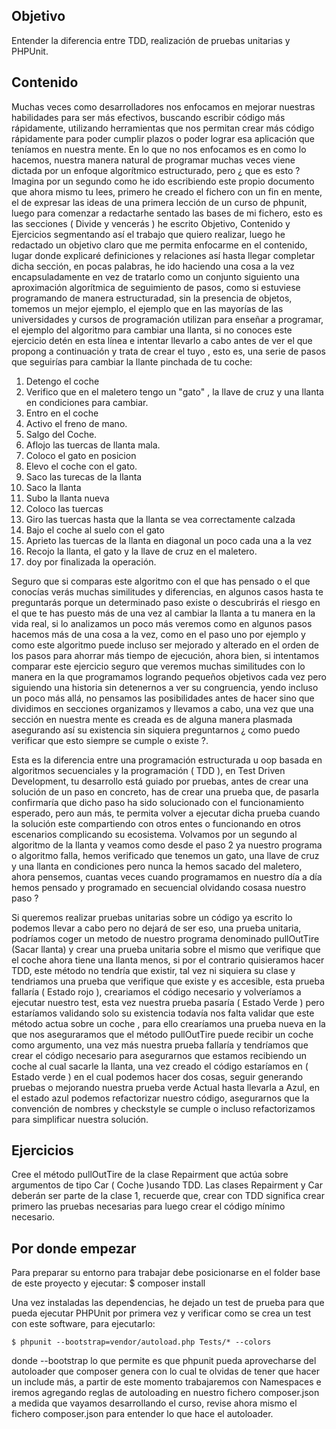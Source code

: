 ## Objetivo

Entender la diferencia entre TDD, realización de pruebas unitarias y PHPUnit.

## Contenido 
 

Muchas veces como desarrolladores nos enfocamos en mejorar nuestras habilidades para ser más efectivos, buscando escribir código más rápidamente, utilizando herramientas que nos permitan crear más código rápidamente para poder cumplir plazos o poder lograr esa aplicación que teníamos en nuestra mente. En lo que no nos enfocamos es en como lo hacemos, nuestra manera natural de programar muchas veces viene dictada por un enfoque algorítmico estructurado, pero ¿ que es esto ? Imagina por un segundo como he ido escribiendo este propio documento que ahora mismo tu lees, primero he creado el fichero con un fin en mente, el de expresar las ideas de una primera lección de un curso de phpunit, luego para comenzar a redactarhe sentado las bases de mi fichero, esto es las secciones ( Divide y vencerás ) he escrito Objetivo, Contenido y Ejercicios segmentando así el trabajo que quiero realizar, luego he redactado un objetivo claro que me permita enfocarme en el contenido, lugar donde explicaré definiciones y relaciones así hasta llegar completar dicha sección, en pocas palabras, he ido haciendo una cosa a la vez encapsuladamente en vez de tratarlo como un conjunto siguiento una aproximación algorítmica de seguimiento de pasos, como si estuviese programando de manera estructuradad, sin la presencia de objetos, tomemos un mejor ejemplo, el ejemplo que en las mayorías de las universidades y cursos de programación utilizan para enseñar a programar, el ejemplo del algoritmo para cambiar una llanta, si no conoces este ejercicio detén en esta línea e intentar llevarlo a cabo antes de ver el que propong a continuación y trata de crear el tuyo , esto es, una serie de pasos que seguirías para cambiar la llante pinchada de tu coche: 

1. Detengo el coche 
2. Verifico que en el maletero tengo un "gato" , la llave de cruz y una llanta en condiciones para cambiar. 
3. Entro en el coche
4. Activo el freno de mano.
5. Salgo del Coche.
6. Aflojo las tuercas de llanta mala.
7. Coloco el gato en posicion
8. Elevo el coche con el gato.
9. Saco las turecas de la llanta
10. Saco la llanta 
11. Subo la llanta nueva 
12. Coloco las tuercas
13. Giro las tuercas hasta que la llanta se vea correctamente calzada
14. Bajo el coche al suelo con el gato
15. Aprieto las tuercas de la llanta en diagonal un poco cada una a la vez 
16. Recojo la llanta, el gato y la llave de cruz en el maletero. 
17. doy por finalizada la operación. 

Seguro que si comparas este algoritmo con el que has pensado o el que conocías verás muchas similitudes y diferencias, en algunos casos hasta te preguntarás porque un determinado paso existe o descubrirás el riesgo en el que te has puesto más de una vez al cambiar la llanta a tu manera en la vida real, si lo analizamos un poco más veremos como en algunos pasos
hacemos más de una cosa a la vez, como en el paso uno por ejemplo y como este algoritmo puede incluso ser mejorado y alterado en el orden de los pasos para ahorrar más tiempo de 
ejecución, ahora bien, si intentamos comparar este ejercicio seguro que veremos muchas similitudes con lo manera en la que programamos logrando pequeños objetivos cada vez pero siguiendo una historia sin detenernos a ver su congruencia, yendo incluso un poco más allá, no pensamos las posibilidades antes de hacer sino que dividimos en secciones organizamos y llevamos a cabo, una vez que una sección en nuestra mente es creada es de alguna manera plasmada asegurando así su existencia sin siquiera preguntarnos ¿ como puedo verificar que esto siempre se cumple o existe ?.
 
Esta es la diferencia entre una programación estructurada u oop basada en algoritmos secuenciales y la programación ( TDD ), en Test Driven Development, tu desarrollo está guiado
por pruebas, antes de crear una solución de un paso en concreto, has de crear una prueba que, de pasarla confirmaría que dicho paso ha sido solucionado con el funcionamiento esperado, pero aun más, te permita volver a ejecutar dicha prueba cuando la solución este compartiendo con otros entes o funcionando en otros escenarios complicando su ecosistema. Volvamos por un segundo al algoritmo de la llanta y veamos como desde el paso 2 ya nuestro programa o algoritmo falla, hemos verificado que tenemos un gato, una llave de cruz y una llanta en condiciones pero nunca la hemos sacado del maletero, ahora pensemos, cuantas veces cuando programamos en nuestro día a día hemos pensado y programado en secuencial olvidando cosasa nuestro paso ?   

Si queremos realizar pruebas unitarias sobre un código ya escrito lo podemos llevar a cabo pero no dejará de ser eso, una prueba unitaria,  podríamos coger un metodo de nuestro programa denominado pullOutTire (Sacar llanta) y crear una prueba unitaria sobre el mismo que verifique que el coche ahora tiene una llanta menos, si por el contrario quisieramos hacer TDD, este método no tendría que existir, tal vez ni siquiera su clase y tendriamos una prueba que verifique que existe y es accesible, esta prueba fallaría ( Estado rojo ), creariamos el código necesario y volveríamos a ejecutar nuestro test, esta vez nuestra prueba pasaría ( Estado Verde )  pero estaríamos validando solo su existencia todavía nos falta validar que este método actua sobre un coche , para ello crearíamos una prueba nueva en la que nos aseguraramos que el método pullOutTire puede recibir un coche como argumento, una vez más nuestra prueba fallaría y tendríamos que crear el código necesario para asegurarnos que estamos recibiendo un coche al cual sacarle la llanta, una vez creado el código estaríamos en ( Estado verde ) en el cual podemos hacer dos cosas, seguir generando pruebas o mejorando nuestra prueba verde Actual hasta llevarla a Azul, en el estado azul podemos refactorizar nuestro código, asegurarnos que la convención de nombres y checkstyle se cumple o incluso refactorizamos para simplificar nuestra solución.

## Ejercicios 

Cree el método pullOutTire de la clase Repairment que actúa sobre argumentos de tipo Car ( Coche )usando TDD. Las clases Repairment y Car deberán ser parte de la clase 1, recuerde que, crear con TDD significa crear primero las pruebas necesarias para luego crear el código mínimo necesario.

## Por donde empezar 

Para preparar su entorno para trabajar debe posicionarse en el folder base de este proyecto y ejecutar:
    $ composer install

Una vez instaladas las dependencias, he dejado un test de prueba para que pueda ejecutar PHPUnit por primera vez y verificar como se crea un test con este software, para ejecutarlo:

    $ phpunit --bootstrap=vendor/autoload.php Tests/* --colors 

donde --bootstrap lo que permite es que phpunit pueda aprovecharse del autoloader que composer genera con lo cual te olvidas de tener que hacer un include más, a partir de este momento trabajaremos con Namespaces e iremos agregando reglas de autoloading en nuestro fichero composer.json a medida que vayamos desarrollando el curso, revise ahora mismo el fichero composer.json para entender lo que hace el autoloader.

  



